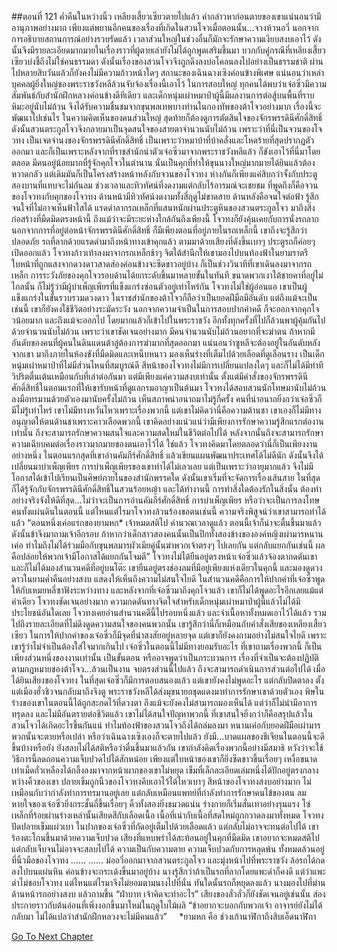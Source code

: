 ##ตอนที่ 121 ค่ำคืนในหว่างนิ้ว
เหลียงเสี้ยวเซียวตายไปแล้ว คำกล่าวหาก่อนตายของเขาแน่นอนว่ามีอานุภาพอย่างมาก เพียงแต่พยานอีกคนของเรื่องที่เกิดในสวนโจวเมื่อตอนนั้น...จวงห้วนอวี่ นอกจากการอธิบายสถานการณ์อย่างรวบรัดแล้ว เวลาส่วนใหญ่ในช่วงอื่นก็มักจะรักษาความเงียบสงบเอาไว้ ดังนั้นจึงมีรายละเอียดมากมายในเรื่องราวที่ผู้ตายเล่ายังไม่ได้ถูกพูดเสริมขึ้นมา บวกกับคู่กรณีที่เหลียงเสี้ยวเซียวบ่งชี้ถึงไม่ใช่คนธรรมดา ดังนั้นเรื่องของสวนโจวจึงถูกดึงลงบ่อโคลนลงไปอย่างเป็นธรรมชาติ ผ่านไปหลายสิบวันแล้วก็ยังคงไม่มีความก้าวหน้าใดๆ
สถานะของเฉินฉางเซิงค่อนข้างพิเศษ แน่นอนว่าเหล่าบุคคลผู้ยิ่งใหญ่ของพระราชวังหลีล้วนจับจ้องเรื่องนี้เอาไว้ ในการสอบใหญ่ ทุกคนได้พบว่าเจ๋อซิ่วมีความสัมพันธ์กับสำนักฝึกหลวงค่อนข้างดีทีเดียว และเด็กหนุ่มเผ่าหมาป่าผู้นี้มีผลงานการต่อสู้บนพื้นที่ราบหิมะอยู่นับไม่ถ้วน จึงได้รับความชื่นชมจากขุนพลเทพบางท่านในกองทัพของต้าโจวอย่างมาก เรื่องนี้จะพัฒนาไปเช่นไร ในความคิดเห็นของคนส่วนใหญ่ สุดท้ายก็ต้องดูการตัดสินใจของจักรพรรดินีศักดิ์สิทธิ์ ดังนั้นสวนตระกูลโจวจึงกลายมาเป็นจุดสนใจของสายตาจำนวนนับไม่ถ้วน เพราะว่าที่นี่เป็นจวนของโจวทง เป็นเจตจำนงของจักรพรรดินีศักดิ์สิทธิ์ เป็นเพราะว่าหมาบ้าที่บ้าคลั่งและโหดร้ายที่สุดปรากฏตัวออกมา และก็เป็นเพราะหลังจากที่ราชสำนักนำตัวเจ๋อซิ่วมาจากพระราชวังหลีแล้ว ก็ขังเอาไว้ที่นี่มาโดยตลอด
มีคนอยู่น้อยมากที่รู้จักคุกโจวในตำนาน นั่นเป็นคุกที่ทำให้ขุนนางใหญ่มากมายได้ยินแล้วต้องหวาดกลัว แต่เดิมมันก็เป็นโครงสร้างหน้าหลังกับจวนของโจวทง ห่างกันก็เพียงแค่สิบกว่าจั้งกับประตูสองบานที่แทบจะไม่กันลม ช่วงเวลาและทิวทัศน์ที่งดงามแต่กลับไร้อารมณ์จะเชยชม ที่พูดถึงก็คือจวนของโจวทงกับคุกของโจวทง ด้านหน้ามีทิวทัศน์งดงามทั้งสี่ฤดูไม่ขาดสาย ด้านหลังคือจนใจต่อฟ้า รู้สึกจนใจที่ไม่อาจเห็นฟ้าใสได้
แรดดำลากรถเหล็กที่แสนหนักผ่านประตูหินของสวนตระกูลโจว มาถึงสิ่งก่อสร้างที่มืดมิดตรงหน้านี้
ถึงแม้ว่าจะมีระยะห่างใกล้กันถึงเพียงนี้ โจวทงก็ยังคุ้นเคยกับการนั่งรถลาก
นอกจากการที่อยู่ต่อหน้าจักรพรรดินีศักดิ์สิทธิ์ ก็มีเพียงตอนที่อยู่ภายในรถเหล็กนี้ เขาถึงจะรู้สึกว่าปลอดภัย
รถที่ลากด้วยแรดดำมาถึงหน้าทางเข้าคุกแล้ว ตามมาด้วยเสียงที่ดังขึ้นเบาๆ ประตูรถก็ค่อยๆ เปิดออกแล้ว
โจวทงก้าวเท้าลงมาจากรถเหล็กช้าๆ จิตใต้สำนึกให้เขามองไปบนท้องฟ้าในยามราตรี ใบหน้าที่ถูกแสงจากดวงดาวสาดส่องค่อนข้างจะซีดขาวอยู่บ้าง
ก็เป็นช่วงวินาทีที่เขาเดินลงมาจากรถเหล็ก การระวังภัยของคุกโจวรอบด้านได้ยกระดับขึ้นมาหลายขั้นในทันที ขนาดพวกเงาใต้ชายคาที่อยู่ไม่ไกลนั้น ก็ไม่รู้ว่ามีผู้บำเพ็ญเพียรที่แข็งแกร่งซ่อนตัวอยู่เท่าไหร่กัน
โจวทงไม่ใช่ผู้อ่อนแอ เขาเป็นผู้แข็งแกร่งในขั้นรวบรวมดวงดาว ในราชสำนักของต้าโจวก็ถือว่าเป็นยอดฝีมือมีอันดับ แต่ถึงแม้จะเป็นเช่นนี้ เขาก็ยังคงใช้ชีวิตอย่างระมัดระวัง นอกจากความจำเป็นในการสอบปากคำคดี ก็จะออกจากคุกโจวน้อยมาก และถึงแม้จะออกไป โดยมากแล้วก็เข้าไปในพระราชวัง อีกทั้งทุกครั้งที่ไปก็ล้วนพาผู้คุ้มกันไปด้วยจำนวนนับไม่ถ้วน เพราะว่าเขาชัดเจนอย่างมาก มีคนจำนวนนับไม่ถ้วนอยากที่จะฆ่าตน ถ้าหากมีอันดับของคนที่ผู้คนในดินแดนต้าลู่ต้องการฆ่ามากที่สุดออกมา แน่นอนว่าซูหลีจะต้องอยู่ในอันดับหลังจากเขา
มาถึงภายในห้องขังที่มืดมิดและเหน็บหนาว มองเห็นร่างที่เต็มไปด้วยเลือดที่ดูเลือนราง เป็นเด็กหนุ่มเผ่าหมาป่าที่ไม่มีส่วนไหนที่สมบูรณ์ดี สีหน้าของโจวทงไม่มีการเปลี่ยนแปลงใดๆ และก็ไม่ได้มีท่าทีวิปริตตื่นเต้นเหมือนกับที่เล่าต่อกันมา แต่มีเพียงแค่ความสงบเท่านั้น
ตั้งแต่มีคำสั่งของจักรพรรดินีศักดิ์สิทธิ์ในตอนแรกที่ให้เขารับหน้าที่ดูแลกรมอาญาเป็นต้นมา โจวทงได้สอบสวนนักโทษมานับไม่ถ้วน ลงมือทรมานด้วยตัวเองมานับครั้งไม่ถ้วน เห็นสภาพน่าอนาถมาไม่รู้กี่ครั้ง คนที่น่าอนาถยิ่งกว่าเจ๋อซิ่วก็มีไม่รู้เท่าไหร่ เขาไม่มีทางหวั่นไหวเพราะเรื่องพวกนี้ แต่เขาไม่คิดว่านี่คือความด้านชา เขาเองก็ไม่มีทางอนุญาตให้ตนด้านชาเพราะคาวเลือดพวกนี้ เขาคิดอย่างแน่วแน่ว่ามีเพียงการรักษาความรู้สึกแรกต่องานเท่านั้น ถึงจะสามารถรักษาความสนใจและความสดใหม่ในชีวิตต่อไปได้ หลังจากนั้นถึงจะสามารถรักษาความเฉียบคมต่อเรื่องราวมากมายของตนเอาไว้ได้
ใช่แล้ว โจวทงคิดมาโดยตลอดว่านี่ก็เป็นเพียงงานอย่างหนึ่ง ในตอนแรกสุดที่เขาอ่านคัมภีร์ศักดิ์สิทธิ์ แล้วเขียนแผนพัฒนาประเทศได้ไม่ดีนัก ดังนั้นจึงได้เปลี่ยนมาบำเพ็ญเพียร การบำเพ็ญเพียรของเขาทำได้ไม่เลวเลย แต่เป็นเพราะว่าอายุมากแล้ว จึงไม่มีโอกาสได้เข้าไปเรียนเป็นศิษย์ภายในของสำนักพรรคใด ดังนั้นเขาเริ่มที่จะจัดการเรื่องเส้นสาย ในที่สุดก็ได้รู้จักกับจักรพรรดินีศักดิ์สิทธิ์ในสวนร้อยหญ้า และได้ทำงานนี้ การทำสิ่งใดต้องรักในสิ่งนั้น ต้องทำอย่างจริงจังให้ดีที่สุด...ไม่ว่าจะเป็นการอ่านคัมภีร์ศักดิ์สิทธิ์ การบำเพ็ญเพียร หรือว่าจะเป็นการลงโทษคนทั้งแผ่นดินในตอนนี้ แต่ไหนแต่ไรมาโจวทงล้วนร้องขอตนเช่นนี้ ความจริงพิสูจน์ว่าเขาสามารถทำได้แล้ว
“ตอนหนึ่งเค่อแรกของยามหก* เจ้าหมดสติไป คำนวณเวลาดูแล้ว ตอนนี้เจ้าก็น่าจะตื่นขึ้นมาแล้ว ดังนั้นข้าจึงมาถามเจ้าอีกรอบ ถ้าหากว่าเด็กสาวสองคนนั้นเป็นปีกทั้งสองข้างขององค์หญิงเผ่ามารหนานเค่อ ทำไมถึงไม่ได้ร่วมมือกับขุนพลมารผัวเมียคู่นั้นฆ่าพวกเจ้าตรงๆ ไปเลยกัน แต่กลับแยกกันเช่นนี้ ผลคือปล่อยให้พวกเจ้ามีโอกาสได้แยกกันโจมตี”
โจวทงไม่ได้ยืนอยู่ตรงหน้าเจ๋อซิ่วแล้วจ้องตากดดันเขา และก็ไม่ได้มองสำนวนคดีที่อยู่บนโต๊ะ
เขายืนอยู่ตรงช่องลมที่มีอยู่เพียงแห่งเดียวในคุกนี้ และมองดูดวงดาวในยามค่ำคืนอย่างสงบ แสดงให้เห็นถึงความไม่สนใจไยดี
ในสำนวนคดีคือการให้ปากคำที่เจ๋อซิ่วพูดให้กับเหมยหลี่ซาฟังระหว่างทาง และหลังจากที่เจ๋อซิ่วมาถึงคุกโจวแล้ว เขาก็ไม่ได้พูดอะไรอีกเลยแม้แต่คำเดียว โจวทงชัดเจนอย่างมาก ความกดดันทางจิตใจสำหรับเด็กหนุ่มเผ่าหมาป่าผู้นี้แล้วไม่ได้มีประโยชน์อันใดเลย โจวทงเคยอ่านสำนวนคดีนี้ไปรอบหนึ่งแล้ว และจำเนื้อหาทั้งหมดเอาไว้ได้แล้ว รวมไปถึงรายละเอียดที่ไม่ดึงดูดความสนใจของคนพวกนั้น เขารู้สึกว่านี่ก็เหมือนกับคำสั่งเสียของเหลียงเสี้ยวเซียว ในการให้ปากคำของเจ๋อซิ่วก็มีจุดที่น่าสงสัยอยู่หลายจุด แต่เขาก็ยังคงถามอย่างไม่สนใจไยดี เพราะเขารู้ว่าไม่จำเป็นต้องใส่ใจมากเกินไป เจ๋อซิ่วในตอนนี้ไม่มีทางยอมรับอะไร
ที่เขาถามเรื่องพวกนี้ ก็เป็นเพียงส่วนหนึ่งของงานเท่านั้น เป็นขั้นตอน หรืออาจพูดว่าเป็นกระบวนการ เรื่องที่จำเป็นจะต้องปฏิบัติตามกฎหมายของต้าโจว...ล้วนเป็นงาน จบตรงส่วนนี้ไปแล้ว ถึงจะสามารถดำเนินการส่วนต่อไปได้
เมื่อได้ยินเสียงของโจวทง ในที่สุดเจ๋อซิ่วก็มีการตอบสนองแล้ว แต่เขายังคงไม่พูดอะไร แต่กลับปิดตาลง
ตั้งแต่เมืองฮั่วชิวจนกลับมาถึงจิงตู พระราชวังหลีได้ส่งมุขนายกชุดแดงมาทำการรักษาเขาด้วยตัวเอง พิษในร่างของเขาในตอนนี้ได้ถูกสะกดไว้ที่ดวงตา ถึงแม้จะยังคงไม่สามารถมองเห็นได้ แต่ว่าก็ไม่น่ามีอาการทรุดลง และไม่มีอันตรายต่อชีวิตแล้ว เขาไม่ได้สนใจปัญหาพวกนี้ ที่เขาสนใจยิ่งกว่าก็คือสรุปแล้วในสวนโจวได้เกิดอะไรขึ้นกันแน่ ทำไมท้องฟ้าของสวนโจวถึงได้ถล่มลงมา หนานเค่อกับยอดฝีมือเผ่ามารพวกนั้นจะตายหรือเปล่า หรือว่าเฉินฉางเซิงเองก็จะตายไปแล้ว ยังมี...บาดแผลของชีเจียนในตอนนี้จะดีขึ้นบ้างหรือยัง ยังสลบไม่ได้สติหรือว่าตื่นขึ้นมาแล้วกัน
เขากำลังคิดเรื่องพวกนี้อย่างมีสมาธิ หวังว่าจะใช้วิธีการนี้ลดถอนความเจ็บปวดไปได้สักหน่อย เพียงแต่ใบหน้าของเขาก็ยิ่งซีดขาวขึ้นเรื่อยๆ เหงื่อขนาดเท่าเม็ดถั่วเหลืองได้กลิ้งลงมาจากหน้าผากของเขาไม่หยุด
เข็มที่เล็กละเอียดเล่มหนึ่งได้ปักอยู่ตรงกลางหว่างคิ้วของเขา ปลายเข็มถูกนิ้วของโจวทงคีบเอาไว้ได้ไหวเบาๆ
สีหน้าของโจวทงสงบอย่างมาก ไม่เหมือนกับว่ากำลังทำการทรมานอยู่เลย แต่กลับเหมือนแพทย์ที่กำลังทำการรักษาคนไข้ของตน
ลมหายใจของเจ๋อซิ่วยิ่งกระชั้นถี่ขึ้นเรื่อยๆ คิ้วทั้งสองยิ่งขมวดแน่น ร่างกายก็เริ่มสั่นเทาอย่างรุนแรง
โซ่เหล็กที่ร้อยผ่านร่างเหล่านั้นเสียดสีกับเลือดเนื้อ เนื้อที่เน่ากับเนื้อที่สดใหม่ถูกกวาดลงมาทั้งหมด
โจวทงปัดปลายเข็มแผ่วเบา ในปากของเจ๋อซิ่วที่กัดอยู่เต็มไปด้วยเลือดแล้ว แต่กลับไม่อาจจะทนต่อไปได้ เขาร้องตะโกนขึ้นมาด้วยความเจ็บปวด เสียงที่แหบพร่าได้สะท้อนอยู่ในคุกที่มืดมิด
เขาอยากจะหมดสติไป แต่กลับเจ็บจนไม่อาจจะสลบไปได้
ความเป็นกับความตาย ความเจ็บปวดกับการหลุดพ้น ทั้งหมดล้วนอยู่ที่นิ้วมือของโจวทง
…...
…...
ม่ออวี่ออกมาจากสวนตระกูลโจว และมุ่งหน้าไปที่พระราชวัง ล้อรถได้กดลงไปบนแผ่นหิน ค่อนข้างจะกระเด้งขึ้นมาอยู่บ้าง
นางรู้สึกว่าถ้าเป็นรถที่ลากโดยแพะดำก็คงดี แต่ว่าแพะดำไม่ชอบโจวทง แต่ไหนแต่ไรมาจึงไม่ยอมตามนางไปที่นั่น
ทันใดนั้นรถก็หยุดลงแล้ว
นางมองไปที่ม่านด้านหน้ารถอย่างสงบ แล้วถามขึ้น “ฝ่าบาท เจ้าคิดจะทำอะไร”
เสียงของลั่วลั่วก็ยังชัดเจนอยู่เช่นนั้น ส่องประกายราวกับต้นอ่อนที่เพิ่งงอกขึ้นมาใหม่ในฤดูใบไม้ผลิ “ข้าอยากจะบอกกับพวกเจ้า อาจารย์ยังไม่ได้กลับมา ไม่ได้แปลว่าสำนักฝึกหลวงจะไม่มีคนแล้ว”
 
 
*ยามหก คือ ช่วงเก้านาฬิกาถึงสิบเอ็ดนาฬิกา
 


[Go To Next Chapter]( ./408.md)